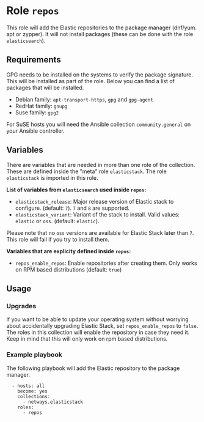 # Role `repos`

This role will add the Elastic repositories to the package manager (dnf/yum. apt or zypper). It will not install packages (these can be done with the role `elasticsearch`).

## Requirements

GPG needs to be installed on the systems to verify the package signature. This will be installed as part of the role. Below you can find a list of packages that will be installed.
* Debian family: `apt-transport-https`, `gpg` and `gpg-agent`
* RedHat family: `gnupg`
* Suse family: `gpg2`

For SuSE hosts you will need the Ansible collection `community.general` on your Ansible controller.

## Variables

There are variables that are needed in more than one role of the collection. These are defined inside the "meta" role `elasticstack`. The role `elasticstack` is imported in this role.

**List of variables from `elasticsearch` used inside `repos`:**
* `elasticstack_release`: Major release version of Elastic stack to configure. (default: `7`). `7` and `8` are supported.
* `elasticstack_variant`: Variant of the stack to install. Valid values: `elastic` or `oss`. (default: `elastic`).

Please note that no `oss` versions are available for Elastic Stack later than `7`. This role will fail if you try to install them.

**Variables that are explicity defined inside `repos`:**
* `repos_enable_repos`: Enable repositories after creating them. Only works on RPM based distributions (default: `true`) 

## Usage

### Upgrades

If you want to be able to update your operating system without worrying about accidentally upgrading Elastic Stack, set `repos_enable_repos` to `false`. The roles in this collection will enable the repository in case they need it. Keep in mind that this will only work on rpm based distributions.

### Example playbook

The following playbook will add the Elastic repository to the package manager.

```
  - hosts: all
    become: yes
    collections:
      - netways.elasticstack
    roles:
      - repos
```